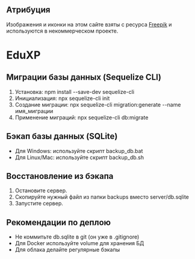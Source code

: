 ## Атрибуция
Изображения и иконки на этом сайте взяты с ресурса [Freepik](https://ru.freepik.com) и используются в некоммерческом проекте.

# EduXP

## Миграции базы данных (Sequelize CLI)

1. Установка:
   npm install --save-dev sequelize-cli
2. Инициализация:
   npx sequelize-cli init
3. Создание миграции:
   npx sequelize-cli migration:generate --name имя_миграции
4. Применение миграций:
   npx sequelize-cli db:migrate

## Бэкап базы данных (SQLite)

- Для Windows: используйте скрипт backup_db.bat
- Для Linux/Mac: используйте скрипт backup_db.sh

## Восстановление из бэкапа

1. Остановите сервер.
2. Скопируйте нужный файл из папки backups вместо server/db.sqlite
3. Запустите сервер.

## Рекомендации по деплою

- Не коммитьте db.sqlite в git (он уже в .gitignore)
- Для Docker используйте volume для хранения БД
- Для облака делайте регулярные бэкапы
